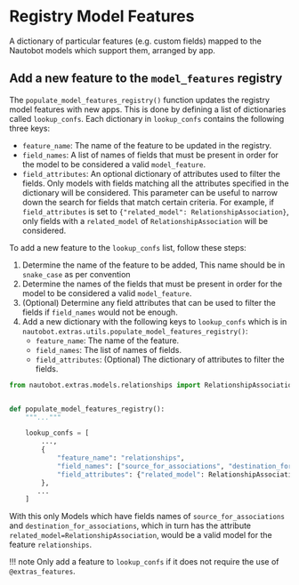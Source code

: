 # Registry Model Features

A dictionary of particular features (e.g. custom fields) mapped to the Nautobot models which support them, arranged by app.

## Add a new feature to the `model_features` registry

The `populate_model_features_registry()` function updates the registry model features with new apps. This is done by defining a list of dictionaries called `lookup_confs`. Each dictionary in `lookup_confs` contains the following three keys:

- `feature_name`: The name of the feature to be updated in the registry.
- `field_names`: A list of names of fields that must be present in order for the model to be considered a valid `model_feature`.
- `field_attributes`: An optional dictionary of attributes used to filter the fields. Only models with fields matching all the attributes specified in the dictionary will be considered. This parameter can be useful to narrow down the search for fields that match certain criteria. For example, if `field_attributes` is set to `{"related_model": RelationshipAssociation}`, only fields with a `related_model` of `RelationshipAssociation` will be considered.

To add a new feature to the `lookup_confs` list, follow these steps:

1. Determine the name of the feature to be added, This name should be in `snake_case` as per convention
2. Determine the names of the fields that must be present in order for the model to be considered a valid `model_feature`.
3. (Optional) Determine any field attributes that can be used to filter the fields if `field_names` would not be enough.
4. Add a new dictionary with the following keys to `lookup_confs` which is in  `nautobot.extras.utils.populate_model_features_registry()`:
    - `feature_name`: The name of the feature.
    - `field_names`: The list of names of fields.
    - `field_attributes`: (Optional) The dictionary of attributes to filter the fields.

```python
from nautobot.extras.models.relationships import RelationshipAssociation


def populate_model_features_registry():
    """..."""

    lookup_confs = [
        ...,
        {
            "feature_name": "relationships",
            "field_names": ["source_for_associations", "destination_for_associations"],
            "field_attributes": {"related_model": RelationshipAssociation},
        },
       ...
    ]
```

With this only Models which have fields names of `source_for_associations` and `destination_for_associations`, which in turn has the attribute `related_model=RelationshipAssociation`, would be a valid model for the feature `relationships`.

!!! note
   Only add a feature to `lookup_confs` if it does not require the use of `@extras_features`.
